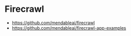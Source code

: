 # Firecrawl

- https://github.com/mendableai/firecrawl
- https://github.com/mendableai/firecrawl-app-examples
